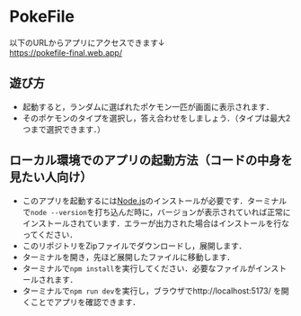 # PokeFile
以下のURLからアプリにアクセスできます↓<br>
https://pokefile-final.web.app/

## 遊び方
- 起動すると，ランダムに選ばれたポケモン一匹が画面に表示されます．
- そのポケモンのタイプを選択し，答え合わせをしましょう．（タイプは最大2つまで選択できます．）

## ローカル環境でのアプリの起動方法（コードの中身を見たい人向け）
- このアプリを起動するには[Node.js](https://nodejs.org/en/download/package-manager)のインストールが必要です．ターミナルで`node --version`を打ち込んだ時に，バージョンが表示されていれば正常にインストールされています．エラーが出力された場合はインストールを行なってください．
- このリポジトリをZipファイルでダウンロードし，展開します．
- ターミナルを開き，先ほど展開したファイルに移動します．
- ターミナルで`npm install`を実行してください．必要なファイルがインストールされます．
- ターミナルで`npm run dev`を実行し，ブラウザでhttp://localhost:5173/ を開くことでアプリを確認できます．

